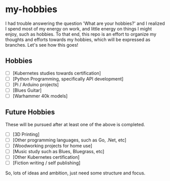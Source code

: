 # my-hobbies
I had trouble answering the question 'What are your hobbies?' and I realized I spend most of my energy on work, and little energy on things I might enjoy, such as hobbies. To that end, this repo is an effort to organize my thoughts and efforts towards my hobbies, which will be expressed as branches. Let's see how this goes!

## Hobbies
- [ ] [Kubernetes studies towards certification]
- [ ] [Python Programming, specifically API development]
- [ ] [Pi / Arduino projects]
- [ ] [Blues Guitar]
- [ ] [Warhammer 40k models]

## Future Hobbies
These will be pursued after at least one of the above is completed.
- [ ] [3D Printing]
- [ ] [Other programming languages, such as Go, .Net, etc]
- [ ] [Woodworking projects for home use]
- [ ] [Music study such as Blues, Bluegrass, etc]
- [ ] [Other Kubernetes certification]
- [ ] [Fiction writing / self publishing]

So, lots of ideas and ambition, just need some structure and focus.

